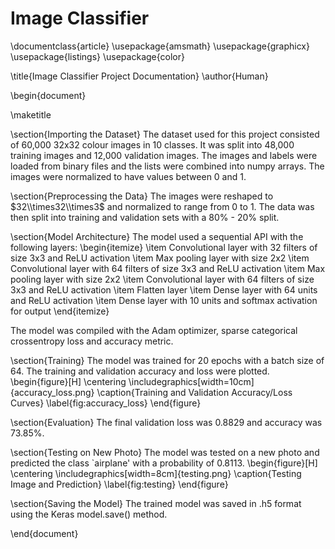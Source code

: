 # Image Classifier

\documentclass{article}
\usepackage{amsmath}
\usepackage{graphicx} 
\usepackage{listings}
\usepackage{color}

\title{Image Classifier Project Documentation}
\author{Human}

\begin{document}

\maketitle

\section{Importing the Dataset}
The dataset used for this project consisted of 60,000 32x32 colour images in 10 classes. It was split into 48,000 training images and 12,000 validation images. The images and labels were loaded from binary files and the lists were combined into numpy arrays. The images were normalized to have values between 0 and 1.

\section{Preprocessing the Data}
The images were reshaped to $32\\times32\\times3$ and normalized to range from 0 to 1. The data was then split into training and validation sets with a 80\% - 20\% split.

\section{Model Architecture}
The model used a sequential API with the following layers:
\begin{itemize} 
\item Convolutional layer with 32 filters of size 3x3 and ReLU activation
\item Max pooling layer with size 2x2
\item Convolutional layer with 64 filters of size 3x3 and ReLU activation 
\item Max pooling layer with size 2x2
\item Convolutional layer with 64 filters of size 3x3 and ReLU activation
\item Flatten layer
\item Dense layer with 64 units and ReLU activation
\item Dense layer with 10 units and softmax activation for output 
\end{itemize}

The model was compiled with the Adam optimizer, sparse categorical crossentropy loss and accuracy metric.

\section{Training} 
The model was trained for 20 epochs with a batch size of 64. The training and validation accuracy and loss were plotted. 
\begin{figure}[H]
\centering
\includegraphics[width=10cm]{accuracy_loss.png}
\caption{Training and Validation Accuracy/Loss Curves}
\label{fig:accuracy_loss}
\end{figure}

\section{Evaluation}
The final validation loss was 0.8829 and accuracy was 73.85\%.

\section{Testing on New Photo}
The model was tested on a new photo and predicted the class `airplane' with a probability of 0.8113.
\begin{figure}[H]
\centering
\includegraphics[width=8cm]{testing.png}
\caption{Testing Image and Prediction}
\label{fig:testing} 
\end{figure}

\section{Saving the Model} 
The trained model was saved in .h5 format using the Keras model.save() method.

\end{document}
